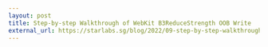 ```yaml
---
layout: post
title: Step-by-step Walkthrough of WebKit B3ReduceStrength OOB Write
external_url: https://starlabs.sg/blog/2022/09-step-by-step-walkthrough-of-cve-2022-32792/
---
```


